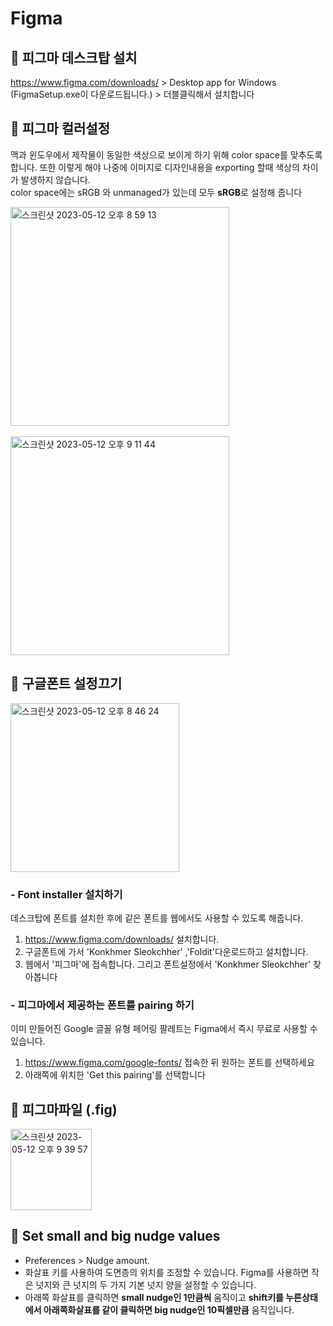 # Figma

## 🍑 피그마 데스크탑 설치
https://www.figma.com/downloads/  > Desktop app for Windows (FigmaSetup.exe이 다운로드됩니다.) > 더블클릭해서 설치합니다 


## 🍑 피그마 컬러설정 
맥과 윈도우에서 제작물이 동일한 색상으로 보이게 하기 위해 color space를 맞추도록 합니다. 또한 이렇게 해야 나중에 이미지로 디자인내용을 exporting 할때 색상의 차이가 발생하지 않습니다.   
color space에는 sRGB 와 unmanaged가 있는데 모두 **sRGB**로 설정해 줍니다 

<img width="350" alt="스크린샷 2023-05-12 오후 8 59 13" src="https://github.com/PhoebeYoon/Figma/assets/48478079/7c20b3cd-4f64-4711-a1ff-38f37e50348f">
<br />
<br />

<img width="350" alt="스크린샷 2023-05-12 오후 9 11 44" src="https://github.com/PhoebeYoon/Figma/assets/48478079/20ef3012-c241-49d6-aa1c-ca34e721b131">


## 🍑 구글폰트 설정끄기

<img width="270" alt="스크린샷 2023-05-12 오후 8 46 24" src="https://github.com/PhoebeYoon/Figma/assets/48478079/0a8212ca-d0a2-4f0e-be61-1b7c886d6e15">   


### - Font installer 설치하기
데스크탑에 폰트를 설치한 후에 같은 폰트를 웹에서도 사용할 수 있도록 해줍니다.
1. https://www.figma.com/downloads/  설치합니다.
2. 구글폰트에 가서 'Konkhmer Sleokchher' ,'Foldit'다운로드하고 설치합니다.
3. 웹에서 '피그마'에 접속합니다. 그리고 폰트설정에서 'Konkhmer Sleokchher' 찾아봅니다


### - 피그마에서 제공하는 폰트를 pairing 하기
이미 만들어진 Google 글꼴 유형 페어링 팔레트는 Figma에서 즉시 무료로 사용할 수 있습니다.
1. https://www.figma.com/google-fonts/ 접속한 뒤 원하는 폰트를 선택하세요 
2. 아래쪽에 위치한 'Get this pairing'를 선택합니다 



## 🍑 피그마파일 (.fig)  
<img width="130" alt="스크린샷 2023-05-12 오후 9 39 57" src="https://github.com/PhoebeYoon/Figma/assets/48478079/24664b9e-7710-4168-a037-1d7d6d3a0527">

## 🍑 Set small and big nudge values
- Preferences > Nudge amount.  
- 화살표 키를 사용하여 도면층의 위치를 조정할 수 있습니다. Figma를 사용하면 작은 넛지와 큰 넛지의 두 가지 기본 넛지 양을 설정할 수 있습니다. 
- 아래쪽 화살표를 클릭하면 **small nudge인 1만큼씩** 움직이고 **shift키를 누른상태에서 아래쪽화살표를 같이 클릭하면 big nudge인 10픽셀만큼** 
움직입니다.  



